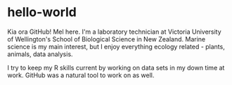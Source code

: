 # hello-world

Kia ora GitHub!
Mel here. I'm a laboratory technician at Victoria University of Wellington's School of Biological Science in New Zealand.
Marine science is my main interest, but I enjoy everything ecology related - plants, animals, data analysis. 

I try to keep my R skills current by working on data sets in my down time at work. GitHub was a natural tool to work on as well. 


